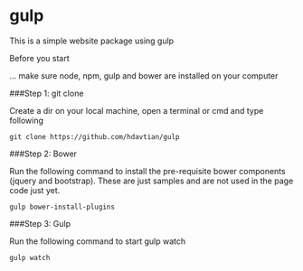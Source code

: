 # gulp

This is a simple website package using gulp

Before you start

... make sure node, npm, gulp and bower are installed on your computer

###Step 1: git clone

Create a dir on your local machine, open a terminal or cmd and type following

```
git clone https://github.com/hdavtian/gulp
```

###Step 2: Bower

Run the following command to install the pre-requisite bower components (jquery and bootstrap). These are just samples and are not used in the page code just yet.

```
gulp bower-install-plugins
```

###Step 3: Gulp

Run the following command to start gulp watch

```
gulp watch
```
